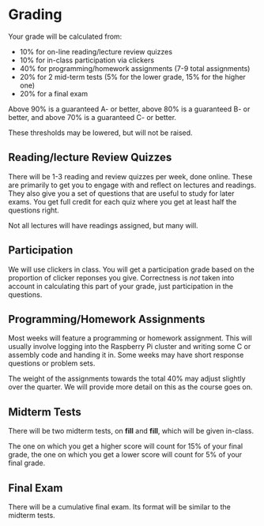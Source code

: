 # Grading

Your grade will be calculated from:

- 10% for on-line reading/lecture review quizzes
- 10% for in-class participation via clickers
- 40% for programming/homework assignments (7-9 total assignments)
- 20% for 2 mid-term tests (5% for the lower grade, 15% for the higher one)
- 20% for a final exam

Above 90% is a guaranteed A- or better, above 80% is a guaranteed B- or better, and above 70% is a guaranteed C- or better.

These thresholds may be lowered, but will not be raised.


## Reading/lecture Review Quizzes

There will be 1-3 reading and review quizzes per week, done online. These are primarily to get you to engage with and reflect on lectures and readings. They also give you a set of questions that are useful to study for later exams. You get full credit for each quiz where you get at least half the questions right.

Not all lectures will have readings assigned, but many will.

## Participation

We will use clickers in class. You will get a participation grade based on the proportion of clicker reponses you give. Correctness is _not_ taken into account in calculating this part of your grade, just participation in the questions.

## Programming/Homework Assignments

Most weeks will feature a programming or homework assignment. This will usually involve logging into the Raspberry Pi cluster and writing some C or assembly code and handing it in. Some weeks may have short response questions or problem sets.

The weight of the assignments towards the total 40% may adjust slightly over the quarter. We will provide more detail on this as the course goes on.

## Midterm Tests

There will be two midterm tests, on **fill** and **fill**, which will be given in-class.

The one on which you get a higher score will count for 15% of your final grade, the one on which you get a lower score will count for 5% of your final grade.

## Final Exam

There will be a cumulative final exam. Its format will be similar to the midterm tests.

